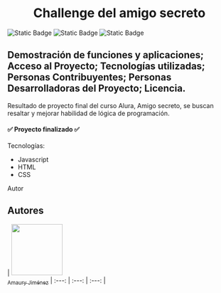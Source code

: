 <h1 align="center">Challenge del amigo secreto</h1>

![Static Badge](https://img.shields.io/badge/Javascript-red)
![Static Badge](https://img.shields.io/badge/HTML-blue)
![Static Badge](https://img.shields.io/badge/CSS-green)


<h2>Demostración de funciones y aplicaciones;
Acceso al Proyecto;
Tecnologías utilizadas;
Personas Contribuyentes;
Personas Desarrolladoras del Proyecto;
Licencia.</h2>

Resultado de proyecto final del curso Alura, Amigo secreto, se buscan resaltar y 
mejorar habilidad de lógica de programación.

<h4>✅ Proyecto finalizado ✅</h4>

Tecnologías:
* Javascript
* HTML
* CSS

Autor
## Autores

| [<img src="[https://avatars.githubusercontent.com/u/126609437?v=4]" width=115><br><sub>Amaury Jiménez</sub>](https://github.com/SlipshodTide)
| :---: | :---: | :---: |

